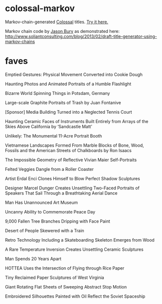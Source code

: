 colossal-markov
===============

Markov-chain-generated [Colossal](http://www.thisiscolossal.com/) titles. [Try it here.](http://tmaybe.github.io/colossal-markov/)

Markov chain code by [Jason Bury](https://github.com/dospromptman) as demonstrated here: http://www.soliantconsulting.com/blog/2013/02/draft-title-generator-using-markov-chains

faves
=====

Emptied Gestures: Physical Movement Converted into Cookie Dough

Haunting Photos and Animated Portraits of a Humble Flashlight

Bizarre World Spinning Things in Potsdam, Germany

Large-scale Graphite Portraits of Trash by Juan Fontanive

[Sponsor] Media Building Turned into a Neglected Tennis Court

Haunting Ceramic Faces of Instruments Built Entirely from Arrays of the Skies Above California by ‘Sandcastle Matt’

Unlikely: The Monumental 11-Acre Portrait Booth

Vietnamese Landscapes Formed From Marble Blocks of Bone, Wood, Fossils and the American Streets of Chalkboards by Ron Isaacs

The Impossible Geometry of Reflective Vivian Maier Self-Portraits

Felted Veggies Dangle from a Roller Coaster

Artist Erdal Enci Clones Himself to Blow Perfect Shadow Sculptures

Designer Marcel Dunger Creates Unsettling Two-Faced Portraits of Speakers That Sail Through a Breathtaking Aerial Dance

Man Has Unannounced Art Museum

Uncanny Ability to Commemorate Peace Day

9,000 Fallen Tree Branches Dripping with Face Paint

Desert of People Skewered with a Train

Retro Technology Including a Skateboarding Skeleton Emerges from Wood

A Rare Temperature Inversion Creates Unsettling Ceramic Sculptures

Man Spends 20 Years Apart

HOTTEA Uses the Intersection of Flying through Rice Paper

Tiny Reclaimed Paper Sculptures of West Virginia

Giant Rotating Flat Sheets of Sweeping Abstract Stop Motion

Embroidered Silhouettes Painted with Oil Reflect the Soviet Spaceship
